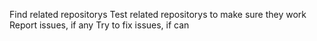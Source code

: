 Find related repositorys
Test related repositorys to make sure they work
Report issues, if any
Try to fix issues, if can
